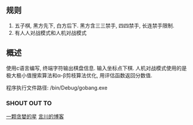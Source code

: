 ## 规则
1. 五子棋, 黑方先下, 白方后下. 黑方含三三禁手, 四四禁手, 长连禁手限制.
2. 有人人对战模式和人机对战模式

## 概述
使用c语言编写, 终端字符输出棋盘信息. 输入坐标点下棋.
人机对战模式使用的是极大极小值搜索算法和α-β剪枝算法优化, 用评估函数返回分数值.

程序执行文件路径: /bin/Debug/gobang.exe

### SHOUT OUT TO
[一颗贪婪的星](https://blog.csdn.net/greedystar/article/details/80188794)
[言川的博客](https://blog.csdn.net/lihongxun945/category_6089493.html)
